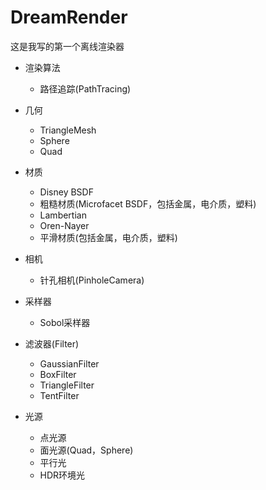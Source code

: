 # DreamRender
这是我写的第一个离线渲染器

- 渲染算法
  - 路径追踪(PathTracing)

- 几何
  - TriangleMesh
  - Sphere
  - Quad

- 材质
  - Disney BSDF
  - 粗糙材质(Microfacet BSDF，包括金属，电介质，塑料)
  - Lambertian
  - Oren-Nayer
  - 平滑材质(包括金属，电介质，塑料)

- 相机
  - 针孔相机(PinholeCamera)

- 采样器
  - Sobol采样器

- 滤波器(Filter)
  - GaussianFilter
  - BoxFilter
  - TriangleFilter
  - TentFilter

- 光源
  - 点光源
  - 面光源(Quad，Sphere)
  - 平行光
  - HDR环境光
